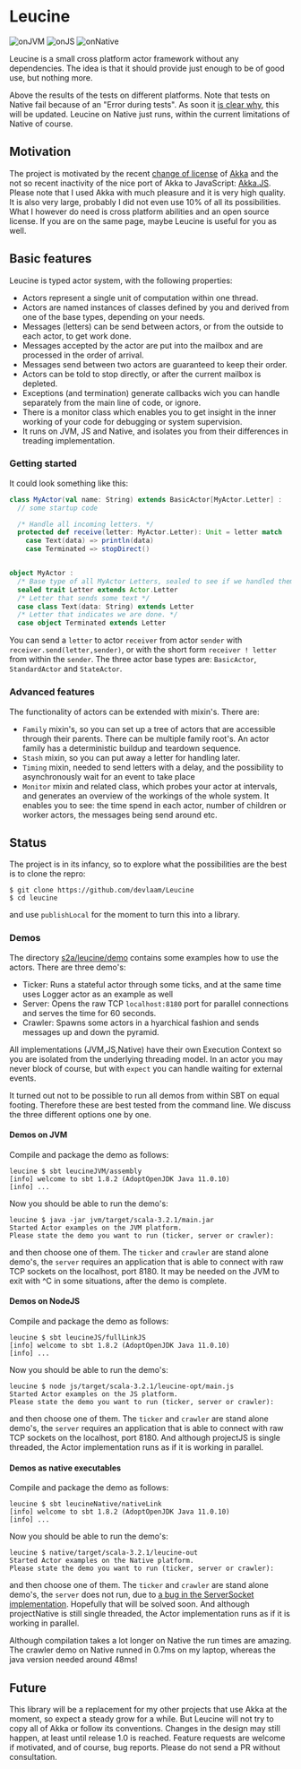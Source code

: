 # Leucine
![onJVM](https://github.com/devlaam/Leucine/actions/workflows/onJVM.yml/badge.svg?event=push)
![onJS](https://github.com/devlaam/Leucine/actions/workflows/onJS.yml/badge.svg?event=push)
![onNative](https://github.com/devlaam/Leucine/actions/workflows/onNative.yml/badge.svg?event=push)

Leucine is a small cross platform actor framework without any dependencies. The idea is that it should provide just enough
to be of good use, but nothing more.

Above the results of the tests on different platforms. Note that tests on Native fail because of an "Error during tests".
As soon it [is clear why](https://github.com/com-lihaoyi/utest/issues/282), this will be updated.
Leucine on Native just runs, within the current limitations of Native of course.

## Motivation
The project is motivated by the recent [change of license](https://www.lightbend.com/akka/license-faq) of [Akka](https://akka.io) and the
not so recent inactivity of the nice port of Akka to JavaScript: [Akka.JS](https://github.com/akka-js/akka.js).
Please note that I used Akka with much pleasure and it is very high quality. It is also very large, probably I did not even use 10% of all its
possibilities. What I however do need  is cross platform abilities and an open source license. If you are on the same page, maybe
Leucine is useful for you as well.


## Basic features
Leucine is typed actor system, with the following properties:
* Actors represent a single unit of computation within one thread.
* Actors are named instances of classes defined by you and derived from one of the base types, depending on your needs.
* Messages (letters) can be send between actors, or from the outside to each actor, to get work done.
* Messages accepted by the actor are put into the mailbox and are processed in the order of arrival.
* Messages send between two actors are guaranteed to keep their order.
* Actors can be told to stop directly, or after the current mailbox is depleted.
* Exceptions (and termination) generate callbacks wich you can handle separately from the main line of code, or ignore.
* There is a monitor class which enables you to get insight in the inner working of your code for debugging or system supervision.
* It runs on JVM, JS and Native, and isolates you from their differences in treading implementation.

### Getting started
It could look something like this:
```Scala
class MyActor(val name: String) extends BasicActor[MyActor.Letter] :
  // some startup code

  /* Handle all incoming letters. */
  protected def receive(letter: MyActor.Letter): Unit = letter match
    case Text(data) => println(data)
    case Terminated => stopDirect()


object MyActor :
  /* Base type of all MyActor Letters, sealed to see if we handled them all. */
  sealed trait Letter extends Actor.Letter
  /* Letter that sends some text */
  case class Text(data: String) extends Letter
  /* Letter that indicates we are done. */
  case object Terminated extends Letter
```
You can send a `letter` to actor `receiver` from actor `sender` with `receiver.send(letter,sender)`, or with the
short form `receiver ! letter` from within the `sender`. The three actor base types are: `BasicActor`, `StandardActor` and `StateActor`.

### Advanced features
The functionality of actors can be extended with mixin's. There are:
* `Family` mixin's, so you can set up a tree of actors that are accessible through their parents. There can be multiple family root's. An actor family has a
deterministic buildup and teardown sequence.
* `Stash` mixin, so you can put away a letter for handling later.
* `Timing` mixin, needed to send letters with a delay, and the possibility to asynchronously wait for an event to take place
* `Monitor` mixin and related class, which probes your actor at intervals, and generates an overview of the workings of the whole system. It enables you to see: the time spend in each actor, number of children or worker actors, the messages being send around etc.

## Status
The project is in its infancy, so to explore what the possibilities are the best is to clone the repro:
```
$ git clone https://github.com/devlaam/Leucine
$ cd leucine
```
and use `publishLocal` for the moment to turn this into a library.

### Demos
The directory [s2a/leucine/demo](https://github.com/devlaam/Leucine/tree/master/shared/src/main/scala/s2a/leucine/demo) contains some examples how to use the actors.
There are three demo's:
* Ticker: Runs a stateful actor through some ticks, and at the same time uses Logger actor as an example as well
* Server: Opens the raw TCP `localhost:8180` port for parallel connections and serves the time for 60 seconds.
* Crawler: Spawns some actors in a hyarchical fashion and sends messages up and down the pyramid.

All implementations (JVM,JS,Native) have their own Execution Context so you are isolated from the underlying threading model.
In an actor you may never block of course, but with `expect` you can handle waiting for external events.

It turned out not to be possible to run all demos from within SBT on equal footing.
Therefore these are best tested from the command line. We discuss the three different options one by one.

#### Demos on JVM
Compile and package the demo as follows:
```
leucine $ sbt leucineJVM/assembly
[info] welcome to sbt 1.8.2 (AdoptOpenJDK Java 11.0.10)
[info] ...
```
Now you should be able to run the demo's:
```
leucine $ java -jar jvm/target/scala-3.2.1/main.jar
Started Actor examples on the JVM platform.
Please state the demo you want to run (ticker, server or crawler):
```
and then choose one of them. The `ticker` and `crawler` are stand alone demo's, the `server` requires an application
that is able to connect with raw TCP sockets on the localhost, port 8180.
It may be needed on the JVM to exit with ^C in some situations, after the demo is complete.

#### Demos on NodeJS

Compile and package the demo as follows:
```
leucine $ sbt leucineJS/fullLinkJS
[info] welcome to sbt 1.8.2 (AdoptOpenJDK Java 11.0.10)
[info] ...
```
Now you should be able to run the demo's:
```
leucine $ node js/target/scala-3.2.1/leucine-opt/main.js
Started Actor examples on the JS platform.
Please state the demo you want to run (ticker, server or crawler):
```
and then choose one of them. The `ticker` and `crawler` are stand alone demo's, the `server` requires an application
that is able to connect with raw TCP sockets on the localhost, port 8180.
And although projectJS is single threaded, the Actor implementation runs as if it is
working in parallel.

#### Demos as native executables
Compile and package the demo as follows:
```
leucine $ sbt leucineNative/nativeLink
[info] welcome to sbt 1.8.2 (AdoptOpenJDK Java 11.0.10)
[info] ...
```
Now you should be able to run the demo's:
```
leucine $ native/target/scala-3.2.1/leucine-out
Started Actor examples on the Native platform.
Please state the demo you want to run (ticker, server or crawler):
```
and then choose one of them.  The `ticker` and `crawler` are stand alone demo's, the `server`  does not run, due to
[a bug in the ServerSocket implementation](https://github.com/scala-native/scala-native/issues/3131).
Hopefully that will be solved soon.
And although projectNative is still single threaded,
the Actor implementation runs as if it is working in parallel.

Although compilation takes a lot longer on Native the run times are amazing.
The crawler demo on Native runned in 0.7ms on my laptop, whereas the java
version needed around 48ms!

## Future
This library will be a replacement for my other projects that use Akka at the moment, so expect a steady grow
for a while. But Leucine will not try to copy all of Akka or follow its conventions. Changes in the design may
still happen, at least until release 1.0 is reached.
Feature requests are welcome if motivated, and of course, bug reports. Please do not send a PR without consultation.


